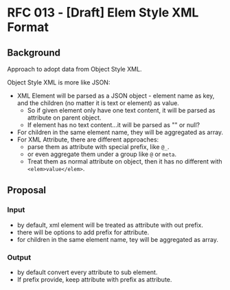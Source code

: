 # RFC 013 - [Draft] Elem Style XML Format

## Background

Approach to adopt data from Object Style XML.

Object Style XML is more like JSON:

- XML Element will be parsed as a JSON object - element name as key, and the children (no matter it is text or element) as value.
  - So if given element only have one text content, it will be parsed as attribute on parent object.
  - If element has no text content...it will be parsed as "" or null?
- For children in the same element name, they will be aggregated as array.
- For XML Attribute, there are different approaches:
  - parse them as attribute with special prefix, like `@_`.
  - or even aggregate them under a group like `@` or `meta`.
  - Treat them as normal attribute on object, then it has no different with `<elem>value</elem>`.

## Proposal

### Input

- by default, xml element will be treated as attribute with out prefix.
- there will be options to add prefix for attribute.
- for children in the same element name, tey will be aggregated as array.

### Output

- by default convert every attribute to sub element.
- If prefix provide, keep attribute with prefix as attribute.
